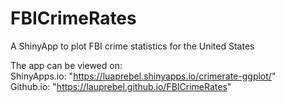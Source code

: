 # FBICrimeRates
A ShinyApp to plot FBI crime statistics for the United States

The app can be viewed on:   
ShinyApps.io: "https://luaprebel.shinyapps.io/crimerate-ggplot/"   
Github.io: "https://lauprebel.github.io/FBICrimeRates"
